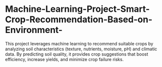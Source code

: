 # Machine-Learning-Project-Smart-Crop-Recommendation-Based-on-Environment-
This project leverages machine learning to recommend suitable crops by analyzing soil characteristics (texture, nutrients, moisture, pH) and climatic data. By predicting soil quality, it provides crop suggestions that boost efficiency, increase yields, and minimize crop failure risks.
